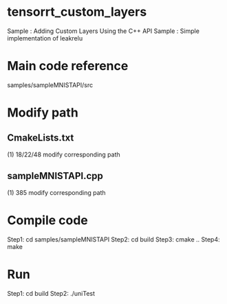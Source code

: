 # tensorrt_custom_layers
 Sample : Adding Custom Layers Using the C++ API 
 Sample : Simple implementation of leakrelu 
 
 
# Main code reference
samples/sampleMNISTAPI/src

# Modify path
## CmakeLists.txt
(1) 18/22/48 modify corresponding path
## sampleMNISTAPI.cpp
(1) 385  modify corresponding path

# Compile code
  Step1: cd samples/sampleMNISTAPI
  Step2: cd build
  Step3: cmake ..
  Step4: make 
  
# Run
  Step1: cd build
  Step2: ./uniTest
